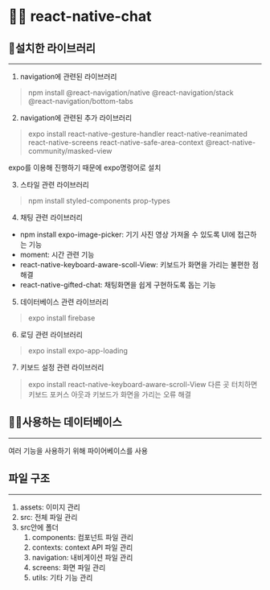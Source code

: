 # 👨‍💻 react-native-chat
<p>


## 📖설치한 라이브러리
--------------------------------------------------------
1. navigation에 관련된 라이브러리
> npm install @react-navigation/native @react-navigation/stack @react-navigation/bottom-tabs
2. navigation에 관련된 추가 라이브러리
> expo install react-native-gesture-handler react-native-reanimated react-native-screens react-native-safe-area-context @react-native-community/masked-view

expo를 이용해 진행하기 때문에 expo명령어로 설치

3. 스타일 관련 라이브러리
> npm install styled-components prop-types


4. 채팅 관련 라이브러리
 - npm install expo-image-picker: 기기 사진 영상 가져올 수 있도록 UI에 접근하는 기능
 - moment: 시간 관련 기능
 - react-native-keyboard-aware-scoll-View: 키보드가 화면을 가리는 불편한 점 해결
 - react-native-gifted-chat: 채팅화면을 쉽게 구현하도록 돕는 기능

5. 데이터베이스 관련 라이브러리
> expo install firebase

6. 로딩 관련 라이브러리
> expo install expo-app-loading

7. 키보드 설정 관련 라이브러리
> expo install react-native-keyboard-aware-scroll-View
다른 곳 터치하면 키보드 포커스 아웃과 키보드가 화면을 가리는 오류 해결
## 👷‍♂️사용하는 데이터베이스
 --------------
 여러 기능을 사용하기 위해 파이어베이스를 사용

## 파일 구조
---------------
1. assets: 이미지 관리
2. src: 전체 파일 관리
3. src안에 폴더
    1. components: 컴포넌트 파일 관리
    2. contexts: context API 파일 관리
    3. navigation: 내비게이션 파일 관리
    4. screens: 화면 파일 관리
    5. utils: 기타 기능 관리

